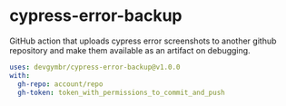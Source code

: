 # cypress-error-backup

GitHub action that uploads cypress error screenshots to another github repository and make them available as an artifact on debugging. 

```yaml
uses: devgymbr/cypress-error-backup@v1.0.0
with:
  gh-repo: account/repo
  gh-token: token_with_permissions_to_commit_and_push
```
